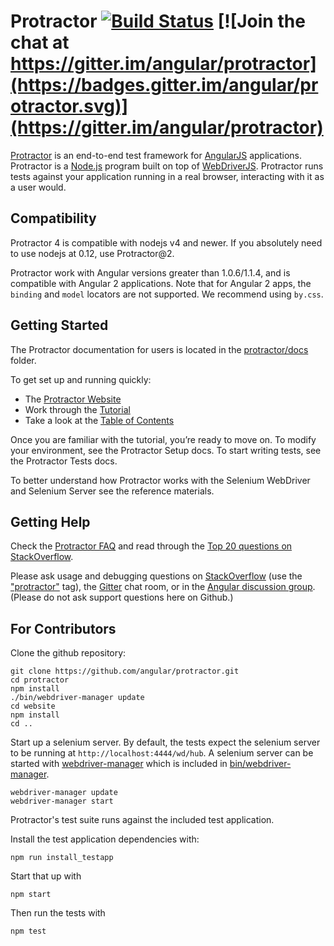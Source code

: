 Protractor [![Build Status](https://travis-ci.org/angular/protractor.png?branch=master)](https://travis-ci.org/angular/protractor) [![Join the chat at https://gitter.im/angular/protractor](https://badges.gitter.im/angular/protractor.svg)](https://gitter.im/angular/protractor)
==========

[Protractor](http://angular.github.io/protractor) is an end-to-end test framework for [AngularJS](http://angularjs.org/) applications. Protractor is a [Node.js](http://nodejs.org/) program built on top of [WebDriverJS](https://github.com/SeleniumHQ/selenium/wiki/WebDriverJs). Protractor runs tests against your application running in a real browser, interacting with it as a user would.

Compatibility
-------------

Protractor 4 is compatible with nodejs v4 and newer. If you absolutely need to use nodejs at 0.12, use Protractor@2.

Protractor work with Angular versions greater than 1.0.6/1.1.4, and is compatible with Angular 2 applications. Note that for Angular 2 apps, the `binding` and `model` locators are not supported. We recommend using `by.css`.


Getting Started
---------------

The Protractor documentation for users is located in the [protractor/docs](https://github.com/angular/protractor/tree/master/docs) folder.

To get set up and running quickly:
 - The [Protractor Website](http://angular.github.io/protractor)
 - Work through the [Tutorial](http://angular.github.io/protractor/#/tutorial)
 - Take a look at the [Table of Contents](http://angular.github.io/protractor/#/toc)

Once you are familiar with the tutorial, you’re ready to move on. To modify your environment, see the Protractor Setup docs. To start writing tests, see the Protractor Tests docs.

To better understand how Protractor works with the Selenium WebDriver and Selenium Server see the reference materials.


Getting Help
------------

Check the [Protractor FAQ](https://github.com/angular/protractor/blob/master/docs/faq.md) and read through the [Top 20 questions on StackOverflow](http://stackoverflow.com/questions/tagged/protractor?sort=votes&pageSize=20).

Please ask usage and debugging questions on [StackOverflow](http://stackoverflow.com/questions/tagged/protractor) (use the ["protractor"](http://stackoverflow.com/questions/ask?tags=protractor) tag), the [Gitter](https://gitter.im/angular/protractor) chat room, or in the [Angular discussion group](https://groups.google.com/forum/?fromgroups#!forum/angular). (Please do not ask support questions here on Github.)


For Contributors
----------------
Clone the github repository:

    git clone https://github.com/angular/protractor.git
    cd protractor
    npm install
    ./bin/webdriver-manager update
    cd website
    npm install
    cd ..

Start up a selenium server. By default, the tests expect the selenium server to be running at `http://localhost:4444/wd/hub`. A selenium server can be started with [webdriver-manager](https://github.com/angular/webdriver-manager) which is included in
[bin/webdriver-manager](https://github.com/angular/protractor/blob/master/bin/webdriver-manager).

    webdriver-manager update
    webdriver-manager start

Protractor's test suite runs against the included test application.

Install the test application dependencies with:

    npm run install_testapp

Start that up with

    npm start

Then run the tests with

    npm test
